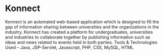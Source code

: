 # Konnect
Konnect is an automated web-based application which is designed to fill the gap of information sharing between universities and the organizations in the industry. Konnect has created a platform for undergraduates, universities and industries to collaborate together by publishing information such as ideas and news related to events held in both parties.  Tools &amp; Technologies Used – Java, JSP-Servlet, Javascript, PHP, CSS, MySQL, HTML
